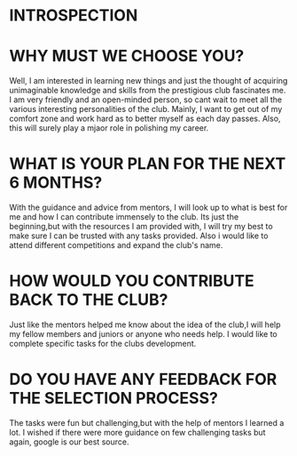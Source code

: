 # INTROSPECTION



# WHY MUST WE CHOOSE YOU?

Well, I am interested in learning new things and just the thought of acquiring unimaginable knowledge and skills from the prestigious club fascinates me. I am very friendly and an open-minded person, so cant wait to meet all the various interesting personalities of the club. Mainly, I want to get out of my comfort zone and work hard as to better myself as each day passes. Also, this will surely play a mjaor role in polishing my career.     



# WHAT IS YOUR PLAN FOR THE NEXT 6 MONTHS?

With the guidance and advice from mentors, I will look up to what is best for me and how I can contribute immensely to the club. Its just the beginning,but with the resources I am provided with, I will try my best to make sure I can be trusted with any tasks provided. Also i would like to attend different competitions and expand the club's name.



# HOW WOULD YOU CONTRIBUTE BACK TO THE CLUB?

Just like the mentors helped me know about the idea of the club,I will help my fellow members and juniors or anyone who needs help. I would like to complete specific tasks for the clubs development.



# DO YOU HAVE ANY FEEDBACK FOR THE SELECTION PROCESS?

The tasks were fun but challenging,but with the help of mentors I learned a lot. I wished if there were more guidance on few challenging tasks but again, google is our best source.
